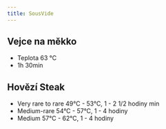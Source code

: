 ```yaml
---
title: SousVide
---
```


## Vejce na měkko

- Teplota 63 °C
- 1h 30min

## Hovězí Steak

- Very rare to rare 49°C - 53°C, 1 - 2 1/2 hodiny min
- Medium-rare 54°C - 57°C, 1 - 4 hodiny
- Medium 57°C - 62°C, 1 - 4 hodiny
